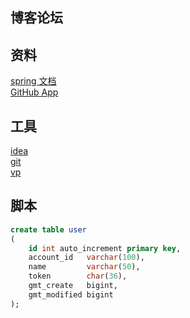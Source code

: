 ## 博客论坛

## 资料
[spring 文档](https://spring.io/guides)  
[GitHub App](https://docs.github.com/en/free-pro-team@latest/developers/apps/building-oauth-apps)


## 工具
[idea](https://www.jetbrains.com/idea/)  
[git](https://git-scm.com/)  
[vp](http://www.visual-paradigm.com)

## 脚本
~~~sql
create table user
(
    id int auto_increment primary key,
    account_id   varchar(100),
    name         varchar(50),
    token        char(36),
    gmt_create   bigint,
    gmt_modified bigint
);
~~~

